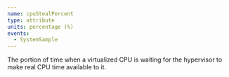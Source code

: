 ```yaml
---
name: cpuStealPercent
type: attribute
units: percentage (%)
events:
  - SystemSample
---
```


The portion of time when a virtualized CPU is waiting for the hypervisor to make real CPU time available to it.